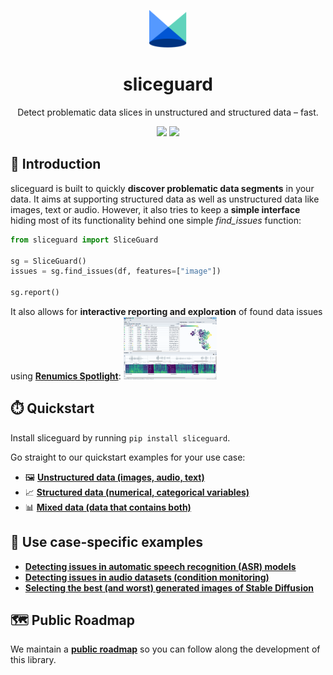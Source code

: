 <p align="center"><a href="https://github.com/Renumics/sliceguard"><img src="static/img/spotlight.svg" alt="Gray shape shifter" height="60"/></a></p>
<h1 align="center">sliceguard</h1>
<p align="center">Detect problematic data slices in unstructured and structured data – fast.</p>

<p align="center">
 	<a href="https://pypi.org/project/sliceguard/"><img src="https://img.shields.io/pypi/pyversions/sliceguard" height="20"/></a>
 	<a href="https://pypi.org/project/sliceguard/"><img src="https://img.shields.io/pypi/wheel/sliceguard" height="20"/></a>
</p>

## 🚀 Introduction

sliceguard is built to quickly **discover problematic data segments** in your data. It aims at supporting structured data as well as unstructured data like images, text or audio. However, it also tries to keep a **simple interface** hiding most of its functionality behind one simple *find_issues* function:

```python
from sliceguard import SliceGuard

sg = SliceGuard()
issues = sg.find_issues(df, features=["image"])

sg.report()
```

It also allows for **interactive reporting and exploration** of found data issues using **[Renumics Spotlight](https://github.com/Renumics/spotlight)**:
<img src="static/img/bengaliai_spotlight.png" alt="Spotlight Report" height="100px"/>

## ⏱️ Quickstart

Install sliceguard by running `pip install sliceguard`.

Go straight to our quickstart examples for your use case:

* 🖼️ **[Unstructured data (images, audio, text)](examples/quickstart_unstructured_data.ipynb)**
* 📈 **[Structured data (numerical, categorical variables)](examples/quickstart_structured_data.ipynb)**
* 📊 **[Mixed data (data that contains both)](examples/quickstart_mixed_data.ipynb)**

## 🔧 Use case-specific examples
* **[Detecting issues in automatic speech recognition (ASR) models](examples/audio_issues_commonvoice_whisper.ipynb)**
* **[Detecting issues in audio datasets (condition monitoring)](examples/audio_issues_condition_monitoring_dcase.ipynb)**
* **[Selecting the best (and worst) generated images of Stable Diffusion](examples/stable_diffusion_evaluation.ipynb)**


## 🗺️ Public Roadmap
We maintain a **[public roadmap](ROADMAP.md)** so you can follow along the development of this library.
